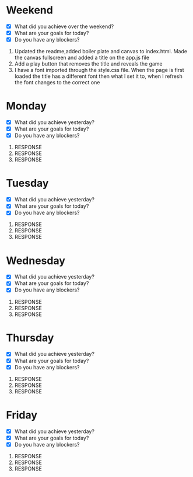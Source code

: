 # Weekend
- [x] What did you achieve over the weekend?
- [x] What are your goals for today?
- [x] Do you have any blockers?
1. Updated the readme,added boiler plate and canvas to index.html. Made the canvas fullscreen and added a title on the app.js file
2. Add a play button that removes the title and reveals the game
3. I have a font imported through the style.css file. When the page is first loaded the title has a different font then what I set it to, when I refresh the font changes to the correct one

# Monday
- [x] What did you achieve yesterday?
- [x] What are your goals for today?
- [x] Do you have any blockers?
1. RESPONSE
2. RESPONSE
3. RESPONSE

# Tuesday
- [x] What did you achieve yesterday?
- [x] What are your goals for today?
- [x] Do you have any blockers?
1. RESPONSE
2. RESPONSE
3. RESPONSE

# Wednesday
- [x] What did you achieve yesterday?
- [x] What are your goals for today?
- [x] Do you have any blockers?
1. RESPONSE
2. RESPONSE
3. RESPONSE

# Thursday
- [x] What did you achieve yesterday?
- [x] What are your goals for today?
- [x] Do you have any blockers?
1. RESPONSE
2. RESPONSE
3. RESPONSE

# Friday
- [x] What did you achieve yesterday?
- [x] What are your goals for today?
- [x] Do you have any blockers?
1. RESPONSE
2. RESPONSE
3. RESPONSE

